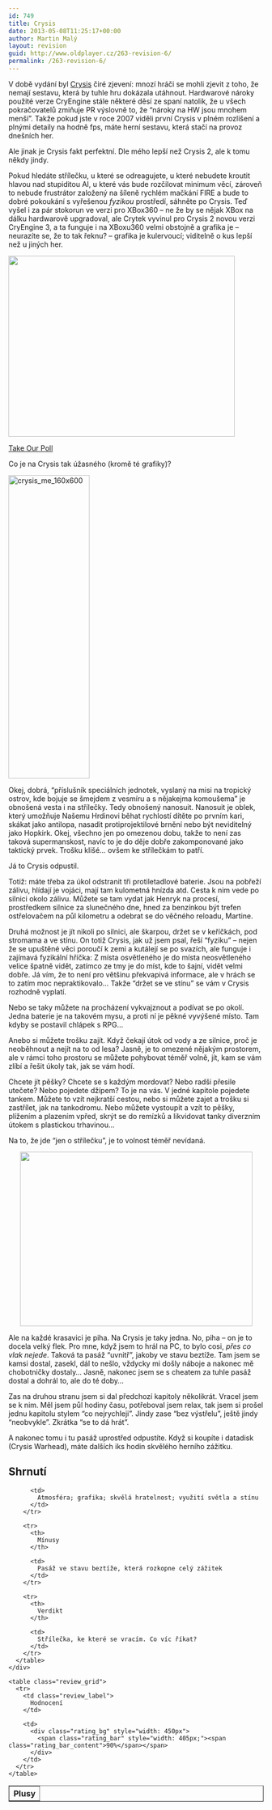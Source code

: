 ```yaml
---
id: 749
title: Crysis
date: 2013-05-08T11:25:17+00:00
author: Martin Malý
layout: revision
guid: http://www.oldplayer.cz/263-revision-6/
permalink: /263-revision-6/
---
```

V době vydání byl [Crysis](http://www.xzone.cz/nahledgame.php3?idg=1737) čiré zjevení: mnozí hráči se mohli zjevit z toho, že nemají sestavu, která by tuhle hru dokázala utáhnout. Hardwarové nároky použité verze CryEngine stále některé děsí ze spaní natolik, že u všech pokračovatelů zmiňuje PR výslovně to, že &#8220;nároky na HW jsou mnohem menší&#8221;. Takže pokud jste v roce 2007 viděli první Crysis v plném rozlišení a plnými detaily na hodně fps, máte herní sestavu, která stačí na provoz dnešních her.

<!--more-->

Ale jinak je Crysis fakt perfektní. Dle mého lepší než Crysis 2, ale k tomu někdy jindy.

Pokud hledáte střílečku, u které se odreagujete, u které nebudete kroutit hlavou nad stupiditou AI, u které vás bude rozčilovat minimum věcí, zároveň to nebude frustrátor založený na šíleně rychlém mačkání FIRE a bude to dobré pokoukání s vyřešenou _fyzikou_ prostředí, sáhněte po Crysis. Teď vyšel i za pár stokorun ve verzi pro XBox360 &#8211; ne že by se nějak XBox na dálku hardwarově upgradoval, ale Crytek vyvinul pro Crysis 2 novou verzi CryEngine 3, a ta funguje i na XBoxu360 velmi obstojně a grafika je &#8211; neurazíte se, že to tak řeknu? &#8211; grafika je kulervoucí; viditelně o kus lepší než u jiných her.

[<img class="aligncenter size-full wp-image-272" title="Crysis_lighting" alt="" src="http://www.oldplayer.cz/wp-content/uploads/2011/10/Crysis_lighting.jpg" width="447" height="358" srcset="https://oldplayer.cz/wp-content/uploads/2011/10/Crysis_lighting.jpg 447w, https://oldplayer.cz/wp-content/uploads/2011/10/Crysis_lighting-300x240.jpg 300w" sizes="(max-width: 447px) 100vw, 447px" />](http://www.oldplayer.cz/wp-content/uploads/2011/10/Crysis_lighting.jpg)

<a name="pd_a_5602661"></a> 

<div class="PDS_Poll" id="PDI_container5602661" style="display:inline-block;">
</div>

<div id="PD_superContainer">
</div>

<noscript>
  <a href="http://polldaddy.com/poll/5602661">Take Our Poll</a>
</noscript>

Co je na Crysis tak úžasného (kromě té grafiky)?

<div class="alignright">
  <a href="http://www.xzone.cz/nahledgame.php3?idg=2541&a_aid=gamer&a_bid=670fddc1" target="_top"><img title="crysis_me_160x600" alt="crysis_me_160x600" src="http://p.xzone.cz/images/upoutavky/crysis_me_160x600.jpg" width="160" height="600" /></a><img style="border: 0;" alt="" src="http://www.xzone.cz/affiliate/scripts/imp.php?a_aid=gamer&a_bid=670fddc1" width="1" height="1" />
</div>

Okej, dobrá, &#8220;příslušník speciálních jednotek, vyslaný na misi na tropický ostrov, kde bojuje se šmejdem z vesmíru a s nějakejma komoušema&#8221; je obnošená vesta i na střílečky. Tedy obnošený nanosuit. Nanosuit je oblek, který umožňuje Našemu Hrdinovi běhat rychlostí dítěte po prvním kari, skákat jako antilopa, nasadit protiprojektilové brnění nebo být neviditelný jako Hopkirk. Okej, všechno jen po omezenou dobu, takže to není zas taková supermanskost, navíc to je do děje dobře zakomponované jako taktický prvek. Trošku klišé&#8230; ovšem ke střílečkám to patří.

Já to Crysis odpustil.

Totiž: máte třeba za úkol odstranit tři protiletadlové baterie. Jsou na pobřeží zálivu, hlídají je vojáci, mají tam kulometná hnízda atd. Cesta k nim vede po silnici okolo zálivu. Můžete se tam vydat jak Henryk na procesí, prostředkem silnice za slunečného dne, hned za benzínkou být trefen ostřelovačem na půl kilometru a odebrat se do věčného reloadu, Martine.

Druhá možnost je jít nikoli po silnici, ale škarpou, držet se v keříčkách, pod stromama a ve stínu. On totiž Crysis, jak už jsem psal, řeší &#8220;fyziku&#8221; &#8211; nejen že se upuštěné věci poroučí k zemi a kutálejí se po svazích, ale funguje i zajímavá fyzikální hříčka: Z místa osvětleného je do místa neosvětleného velice špatně vidět, zatímco ze tmy je do míst, kde to šajní, vidět velmi dobře. Já vím, že to není pro většinu překvapivá informace, ale v hrách se to zatím moc nepraktikovalo&#8230; Takže &#8220;držet se ve stínu&#8221; se vám v Crysis rozhodně vyplatí.

Nebo se taky můžete na procházení vykvajznout a podívat se po okolí. Jedna baterie je na takovém mysu, a proti ní je pěkné vyvýšené místo. Tam kdyby se postavil chlápek s RPG&#8230;

Anebo si můžete trošku zajít. Když čekají útok od vody a ze silnice, proč je neoběhnout a nejít na to od lesa? Jasně, je to omezené nějakým prostorem, ale v rámci toho prostoru se můžete pohybovat téměř volně, jít, kam se vám zlíbí a řešit úkoly tak, jak se vám hodí.

Chcete jít pěšky? Chcete se s každým mordovat? Nebo radši přesile utečete? Nebo pojedete džípem? To je na vás. V jedné kapitole pojedete tankem. Můžete to vzít nejkratší cestou, nebo si můžete zajet a trošku si zastřílet, jak na tankodromu. Nebo můžete vystoupit a vzít to pěšky, plížením a plazením vpřed, skrýt se do remízků a likvidovat tanky diverzním útokem s plastickou trhavinou&#8230;

Na to, že jde &#8220;jen o střílečku&#8221;, je to volnost téměř nevídaná.

<p style="text-align: center;">
  <a href="http://www.oldplayer.cz/wp-content/uploads/2011/10/Crysis_Engine.png"><img class="aligncenter size-full wp-image-273" title="Crysis_Engine" alt="" src="http://www.oldplayer.cz/wp-content/uploads/2011/10/Crysis_Engine.png" width="459" height="345" srcset="https://oldplayer.cz/wp-content/uploads/2011/10/Crysis_Engine.png 800w, https://oldplayer.cz/wp-content/uploads/2011/10/Crysis_Engine-300x225.png 300w" sizes="(max-width: 459px) 100vw, 459px" /></a>
</p>

Ale na každé krasavici je piha. Na Crysis je taky jedna. No, piha &#8211; on je to docela velký flek. Pro mne, když jsem to hrál na PC, to bylo cosi, _přes co vlak nejede_. Taková ta pasáž &#8220;uvnitř&#8221;, jakoby ve stavu beztíže. Tam jsem se kamsi dostal, zasekl, dál to nešlo, vždycky mi došly náboje a nakonec mě chobotničky dostaly&#8230; Jasně, nakonec jsem se s cheatem za tuhle pasáž dostal a dohrál to, ale do té doby&#8230;

Zas na druhou stranu jsem si dal předchozí kapitoly několikrát. Vracel jsem se k nim. Měl jsem půl hodiny času, potřeboval jsem relax, tak jsem si prošel jednu kapitolu stylem &#8220;co nejrychleji&#8221;. Jindy zase &#8220;bez výstřelu&#8221;, ještě jindy &#8220;neobvykle&#8221;. Zkrátka &#8220;se to dá hrát&#8221;.

A nakonec tomu i tu pasáž uprostřed odpustíte. Když si koupíte i datadisk (Crysis Warhead), máte dalších iks hodin skvělého herního zážitku.

<a name="review"></a>

<div class="review">
  <h2>
    Shrnutí
  </h2>
  
  <div class="mainbox">
    <div class="procons">
      <table border="1">
        <tr>
          <th>
            Plusy
          </th>
          
          <td>
            Atmosféra; grafika; skvělá hratelnost; využití světla a stínu
          </td>
        </tr>
        
        <tr>
          <th>
            Mínusy
          </th>
          
          <td>
            Pasáž ve stavu beztíže, která rozkopne celý zážitek
          </td>
        </tr>
        
        <tr>
          <th>
            Verdikt
          </th>
          
          <td>
            Střílečka, ke které se vracím. Co víc říkat?
          </td>
        </tr>
      </table>
    </div>
    
    <table class="review_grid">
      <tr>
        <td class="review_label">
          Hodnocení
        </td>
        
        <td>
          <div class="rating_bg" style="width: 450px">
            <span class="rating_bar" style="width: 405px;"><span class="rating_bar_content">90%</span></span>
          </div>
        </td>
      </tr>
    </table>
  </div>
</div>

<div id="google_plus_one">
  <g:plusone></g:plusone>
</div>

<div id="fb_send_like">
</div>